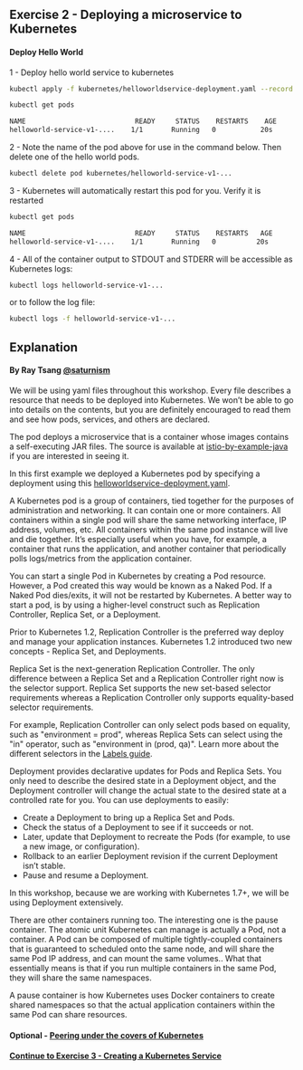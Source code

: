 ## Exercise 2 - Deploying a microservice to Kubernetes

#### Deploy Hello World

1 - Deploy hello world service to kubernetes

```sh
kubectl apply -f kubernetes/helloworldservice-deployment.yaml --record
```
```sh
kubectl get pods

NAME                           READY     STATUS    RESTARTS    AGE
helloworld-service-v1-....    1/1       Running   0           20s
```

2 -  Note the name of the pod above for use in the command below. Then delete one of the hello world pods.

```sh
kubectl delete pod kubernetes/helloworld-service-v1-...
```

3 - Kubernetes will automatically restart this pod for you. Verify it is restarted

```sh
kubectl get pods

NAME                           READY     STATUS    RESTARTS   AGE
helloworld-service-v1-....    1/1       Running   0          20s
```

4 -  All of the container output to STDOUT and STDERR will be accessible as Kubernetes logs:

```sh
kubectl logs helloworld-service-v1-...
```

or to follow the log file:

```sh
kubectl logs -f helloworld-service-v1-...
```

## Explanation

#### By Ray Tsang [@saturnism](https://twitter.com/saturnism)

We will be using yaml files throughout this workshop. Every file describes a resource that needs to be deployed into Kubernetes. We won’t be able to go into details on the contents, but you are definitely encouraged to read them and see how pods, services, and others are declared.

The pod deploys a microservice that is a container whose images contains a self-executing JAR files. The source is available at [istio-by-example-java](https://github.com/saturnism/istio-by-example-java) if you are interested in seeing it.

In this first example we deployed a Kubernetes pod by specifying a deployment using this [helloworldservice-deployment.yaml](helloworldservice-deployment.yaml). 

A Kubernetes pod is a group of containers, tied together for the purposes of administration and networking. It can contain one or more containers. All containers within a single pod will share the same networking interface, IP address, volumes, etc. All containers within the same pod instance will live and die together. It’s especially useful when you have, for example, a container that runs the application, and another container that periodically polls logs/metrics from the application container.

You can start a single Pod in Kubernetes by creating a Pod resource. However, a Pod created this way would be known as a Naked Pod. If a Naked Pod dies/exits, it will not be restarted by Kubernetes. A better way to start a pod, is by using a higher-level construct such as Replication Controller, Replica Set, or a Deployment.

Prior to Kubernetes 1.2, Replication Controller is the preferred way deploy and manage your application instances. Kubernetes 1.2 introduced two new concepts - Replica Set, and Deployments.

Replica Set is the next-generation Replication Controller. The only difference between a Replica Set and a Replication Controller right now is the selector support. Replica Set supports the new set-based selector requirements whereas a Replication Controller only supports equality-based selector requirements.

For example, Replication Controller can only select pods based on equality, such as "environment = prod", whereas Replica Sets can select using the "in" operator, such as "environment in (prod, qa)". Learn more about the different selectors in the [Labels guide](http://kubernetes.io/docs/user-guide/labels).

Deployment provides declarative updates for Pods and Replica Sets. You only need to describe the desired state in a Deployment object, and the Deployment controller will change the actual state to the desired state at a controlled rate for you. You can use deployments to easily:
- Create a Deployment to bring up a Replica Set and Pods.
- Check the status of a Deployment to see if it succeeds or not.
- Later, update that Deployment to recreate the Pods (for example, to use a new image, or configuration).
- Rollback to an earlier Deployment revision if the current Deployment isn’t stable.
- Pause and resume a Deployment.

In this workshop, because we are working with Kubernetes 1.7+, we will be using Deployment extensively.

There are other containers running too. The interesting one is the pause container. The atomic unit Kubernetes can manage is actually a Pod, not a container. A Pod can be composed of multiple tightly-coupled containers that is guaranteed to scheduled onto the same node, and will share the same Pod IP address, and can mount the same volumes.. What that essentially means is that if you run multiple containers in the same Pod, they will share the same namespaces.

A pause container is how Kubernetes uses Docker containers to create shared namespaces so that the actual application containers within the same Pod can share resources.

#### Optional - [Peering under the covers of Kubernetes](optional.md)

#### [Continue to Exercise 3 - Creating a Kubernetes Service](../exercise-3/README.md)
